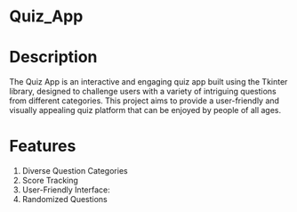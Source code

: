 # Quiz_App

# Description
The Quiz App is an interactive and engaging quiz app built using the Tkinter library, designed to challenge users with a variety of intriguing questions from different categories. This project aims to provide a user-friendly and visually appealing quiz platform that can be enjoyed by people of all ages.

# Features
1. Diverse Question Categories
2. Score Tracking
3. User-Friendly Interface:
4. Randomized Questions
